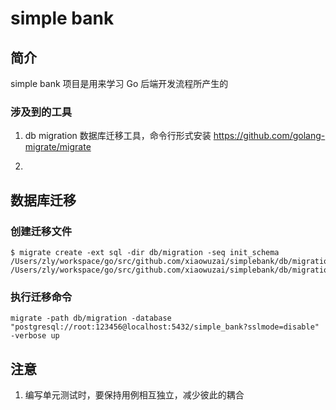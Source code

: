 # simple bank

## 简介
simple bank 项目是用来学习 Go 后端开发流程所产生的

### 涉及到的工具
1. db migration 
 数据库迁移工具，命令行形式安装
https://github.com/golang-migrate/migrate

2. 






## 数据库迁移

### 创建迁移文件
```
$ migrate create -ext sql -dir db/migration -seq init_schema
/Users/zly/workspace/go/src/github.com/xiaowuzai/simplebank/db/migration/000001_init_schema.up.sql
/Users/zly/workspace/go/src/github.com/xiaowuzai/simplebank/db/migration/000001_init_schema.down.sql
```
### 执行迁移命令

```
migrate -path db/migration -database "postgresql://root:123456@localhost:5432/simple_bank?sslmode=disable" -verbose up
```


## 注意
1. 编写单元测试时，要保持用例相互独立，减少彼此的耦合